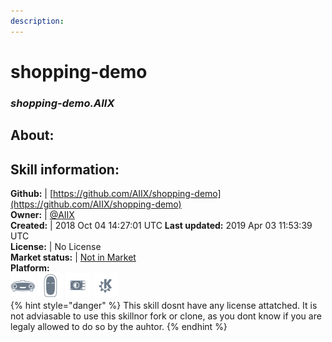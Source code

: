 ```yaml
---  
description:   
---  
```

# shopping-demo  
### _shopping-demo.AIIX_  
## About:  


## Skill information:  
**Github:** | [https://github.com/AIIX/shopping-demo](https://github.com/AIIX/shopping-demo)  
**Owner:** | [@AIIX](https://github.com/AIIX)  
**Created:** | 2018 Oct 04 14:27:01 UTC  **Last updated:** 2019 Apr 03 11:53:39 UTC  
**License:** | No License  
**Market status:** | [Not in Market](https://market.mycroft.ai/skill/)  
**Platform:**  
 ![](../.gitbook/assets/mark-1-icon.png)  ![](../.gitbook/assets/mark-2-icon.png)  ![](../.gitbook/assets/picroft-icon.png)  ![](../.gitbook/assets/kde.png)   
{% hint style="danger" %}
This skill dosnt have any license attatched. It is not adviasable to use this skillnor fork or clone, as you dont know if you are legaly allowed to do so by the auhtor.
{% endhint %}
